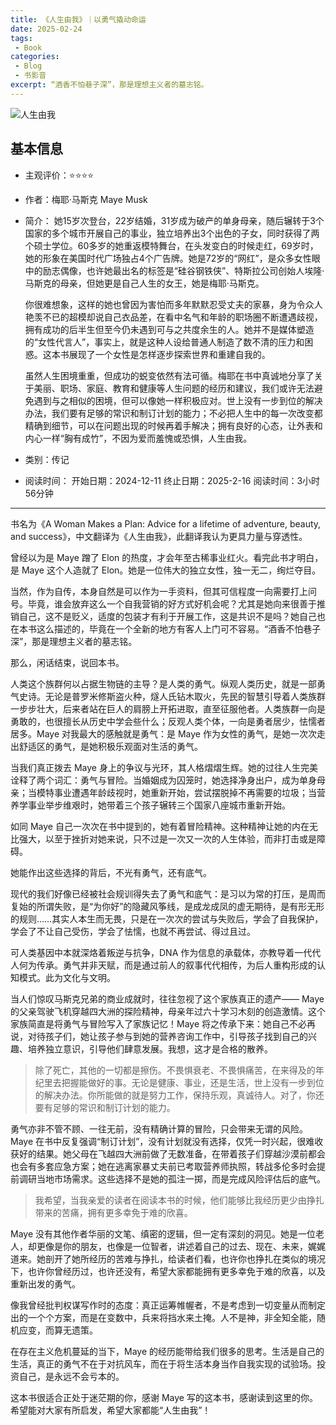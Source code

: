 ```yaml
---
title: 《人生由我》｜以勇气撬动命运
date: 2025-02-24
tags: 
 - Book
categories:
 - Blog
 - 书影音
excerpt: “酒香不怕巷子深”，那是理想主义者的墓志铭。
---
```



![人生由我](https://img3.doubanio.com/view/subject/l/public/s33665563.jpg)

## 基本信息

- 主观评价：⭐⭐⭐⭐
- 作者：梅耶·马斯克 Maye Musk
- 简介：
	她15岁次登台，22岁结婚，31岁成为破产的单身母亲，随后辗转于3个国家的多个城市开展自己的事业，独立培养出3个出色的子女，同时获得了两个硕士学位。60多岁的她重返模特舞台，在头发变白的时候走红，69岁时，她的形象在美国时代广场独占4个广告牌。她是72岁的“网红”，是众多女性眼中的励志偶像，也许她最出名的标签是“硅谷钢铁侠”、特斯拉公司创始人埃隆·马斯克的母亲，但她更是自己人生的女王，她是梅耶·马斯克。
	
	你很难想象，这样的她也曾因为害怕而多年默默忍受丈夫的家暴，身为令众人艳羡不已的超模却说自己衣品差，在看中名气和年龄的职场圈不断遭遇歧视，拥有成功的后半生但至今仍未遇到可与之共度余生的人。她并不是媒体塑造的“女性代言人”，事实上，就是这种人设给普通人制造了数不清的压力和困惑。这本书展现了一个女性是怎样逐步探索世界和重建自我的。
	
	虽然人生困境重重，但成功的蜕变依然有法可循。梅耶在书中真诚地分享了关于美丽、职场、家庭、教育和健康等人生问题的经历和建议，我们或许无法避免遇到与之相似的困境，但可以像她一样积极应对。世上没有一步到位的解决办法，我们要有足够的常识和制订计划的能力；不必把人生中的每一次改变都精确到细节，可以在问题出现的时候再着手解决；拥有良好的心态，让外表和内心一样“胸有成竹”，不因为爱而羞愧或恐惧，人生由我。

- 类别：传记
- 阅读时间：
	开始日期：2024-12-11
	终止日期：2025-2-16
	阅读时间：3小时56分钟


---

书名为《A Woman Makes a Plan: Advice for a lifetime of adventure, beauty, and success》，中文翻译为《人生由我》，此翻译我认为更具力量与穿透性。

曾经以为是 Maye 蹭了 Elon 的热度，才会年至古稀事业红火。看完此书才明白，是 Maye 这个人造就了 Elon。她是一位伟大的独立女性，独一无二，绚烂夺目。

当然，作为自传，本身自然是可以作为一手资料，但其可信程度一向需要打上问号。毕竟，谁会放弃这么一个自我营销的好方式好机会呢？尤其是她向来很善于推销自己，这不是贬义，适度的包装才有利于开展工作，这是共识不是吗？她自己也在本书这么描述的，毕竟在一个全新的地方有客人上门可不容易。“酒香不怕巷子深”，那是理想主义者的墓志铭。

那么，闲话结束，说回本书。

人类这个族群何以占据生物链的主导？是人类的勇气。纵观人类历史，就是一部勇气史诗。无论是普罗米修斯盗火种，燧人氏钻木取火，先民的智慧引导着人类族群一步步壮大，后来者站在巨人的肩膀上开拓进取，直至征服他者。人类族群一向是勇敢的，也很擅长从历史中学会些什么；反观人类个体，一向是勇者居少，怯懦者居多。Maye 对我最大的感触就是勇气：是 Maye 作为女性的勇气，是她一次次走出舒适区的勇气，是她积极乐观面对生活的勇气。

当我们真正拨去 Maye 身上的争议与光环，其人格熠熠生辉。她的过往人生完美诠释了两个词汇：勇气与冒险。当婚姻成为囚笼时，她选择净身出户，成为单身母亲；当模特事业遭遇年龄歧视时，她重新开始，尝试摆脱掉不再需要的垃圾；当营养学事业举步维艰时，她带着三个孩子辗转三个国家八座城市重新开始。

如同 Maye 自己一次次在书中提到的，她有着冒险精神。这种精神让她的内在无比强大，以至于挫折对她来说，只不过是一次又一次的人生体验，而非打击或是障碍。

她能作出这些选择的背后，不光有勇气，还有底气。

现代的我们好像已经被社会规训得失去了勇气和底气：是习以为常的打压，是周而复始的所谓失败，是“为你好”的隐藏风筝线，是成龙成凤的虚无期待，是有形无形的规则……其实人本生而无畏，只是在一次次的尝试与失败后，学会了自我保护，学会了不让自己受伤，学会了怯懦，也就不再尝试、得过且过。

可人类基因中本就深烙着叛逆与抗争，DNA 作为信息的承载体，亦教导着一代代人何为传承。勇气并非天赋，而是通过前人的叙事代代相传，为后人重构形成的认知模式。此为文化与文明。

当人们惊叹马斯克兄弟的商业成就时，往往忽视了这个家族真正的遗产—— Maye 的父亲驾驶飞机穿越四大洲的探险精神，母亲年过六十学习木刻的创造激情。这个家族简直是将勇气与冒险写入了家族记忆！Maye 将之传承下来：她自己不必再说，对待孩子们，她让孩子参与到她的营养咨询工作中，引导孩子找到自己的兴趣、培养独立意识，引导他们肆意发展。我想，这才是合格的散养。

> 除了死亡，其他的一切都是擦伤。不畏惧衰老、不畏惧痛苦，在来得及的年纪里去把握能做好的事。无论是健康、事业，还是生活，世上没有一步到位的解决办法。你所能做的就是努力工作，保持乐观，真诚待人。对了，你还要有足够的常识和制订计划的能力。

勇气亦非不管不顾、一往无前，没有精确计算的冒险，只会带来无谓的风险。Maye 在书中反复强调“制订计划”，没有计划就没有选择，仅凭一时兴起，很难收获好的结果。她父母在飞越四大洲前做了无数准备，在带着孩子们穿越沙漠前都会也会有多套应急方案；她在逃离家暴丈夫前已考取营养师执照，转战多伦多时会提前调研当地市场需求。这些选择不是她的孤注一掷，而是完成风险评估后的底气。

> 我希望，当我亲爱的读者在阅读本书的时候，他们能够比我经历更少由挣扎带来的苦痛，拥有更多幸免于难的欣喜。

Maye 没有其他作者华丽的文笔、缜密的逻辑，但一定有深刻的洞见。她是一位老人，却更像是你的朋友，也像是一位智者，讲述着自己的过去、现在、未来，娓娓道来。她剖开了她所经历的苦难与挣扎，给读者们看，也许你也挣扎在类似的境况下，也许你曾经历过，也许还没有，希望大家都能拥有更多幸免于难的欣喜，以及重新出发的勇气。

像我曾经批判权谋写作时的态度：真正运筹帷幄者，不是考虑到一切变量从而制定出的一个个方案，而是在变数中，兵来将挡水来土掩。人不是神，非全知全能，随机应变，而算无遗策。

在存在主义危机蔓延的当下，Maye 的经历能带给我们很多的思考。生活是自己的生活，真正的勇气不在于对抗风车，而在于将生活本身当作自我实现的试验场。投资自己，是永远不会亏本的。

这本书很适合正处于迷茫期的你，感谢 Maye 写的这本书，感谢读到这里的你。希望能对大家有所启发，希望大家都能“人生由我”！
